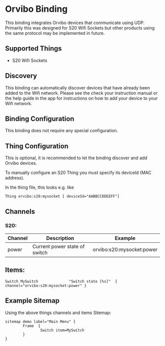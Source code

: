 # Orvibo Binding

This binding integrates Orvibo devices that communicate using UDP. Primarily this was designed for S20 Wifi Sockets but other products using the same protocol may be implemented in future.

## Supported Things

* S20 Wifi Sockets

## Discovery

This binding can automatically discover devices that have already been added to the Wifi network.  Please see the check your instruction manual or the help guide in the app for instructions on how to add your device to your Wifi network.

## Binding Configuration

This binding does not require any special configuration.

## Thing Configuration

This is optional, it is recommended to let the binding discover and add Orvibo devices.
 
To manually configure an S20 Thing you must specify its deviceId (MAC address). 
 
In the thing file, this looks e.g. like
```
Thing orvibo:s20:mysocket [ deviceId="AABBCCDDEEFF"]
```

## Channels

### S20:
|Channel | Description | Example  |
|------- | -------- | ---- |
|power	 | Current power state of switch | orvibo:s20:mysocket:power |



## Items:
```
Switch MySwitch              "Switch state [%s]"  { channel="orvibo:s20:mysocket:power" }
```

## Example Sitemap

Using the above things channels and items 
Sitemap:
```
sitemap demo label="Main Menu" {
        Frame  {
                Switch item=MySwitch 
        }
}
```
